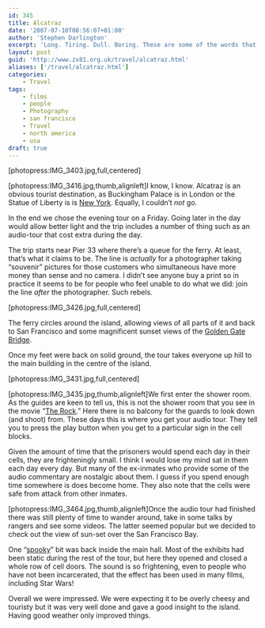 ```yaml
---
id: 345
title: Alcatraz
date: '2007-07-10T08:56:07+01:00'
author: 'Stephen Darlington'
excerpt: 'Long. Tiring. Dull. Boring. These are some of the words that describe the queue for the ferry to Alcatraz. Once on the boat I find there''s a lot to recommend.'
layout: post
guid: 'http://www.zx81.org.uk/travel/alcatraz.html'
aliases: ['/travel/alcatraz.html']
categories:
    - Travel
tags:
    - films
    - people
    - Photography
    - san francisco
    - Travel
    - north america
    - usa
draft: true
---
```


\[photopress:IMG\_3403.jpg,full,centered\]

\[photopress:IMG\_3416.jpg,thumb,alignleft\]I know, I know. Alcatraz is an obvious tourist destination, as Buckingham Palace is in London or the Statue of Liberty is is [New York](/travel/new-york-2006.html "New York"). Equally, I couldn’t *not* go.

In the end we chose the evening tour on a Friday. Going later in the day would allow better light and the trip includes a number of thing such as an audio-tour that cost extra during the day.

The trip starts near Pier 33 where there’s a queue for the ferry. At least, that’s what it claims to be. The line is *actually* for a photographer taking “souvenir” pictures for those customers who simultaneous have more money than sense and no camera. I didn’t see anyone buy a print so in practice it seems to be for people who feel unable to do what we did: join the line *after* the photographer. Such rebels.

\[photopress:IMG\_3426.jpg,full,centered\]

The ferry circles around the island, allowing views of all parts of it and back to San Francisco and some magnificent sunset views of the [Golden Gate Bridge](/travel/california-2006.html "San Francisco pictures").

Once my feet were back on solid ground, the tour takes everyone up hill to the main building in the centre of the island.

\[photopress:IMG\_3431.jpg,full,centered\]

\[photopress:IMG\_3435.jpg,thumb,alignleft\]We first enter the shower room. As the guides are keen to tell us, this is not the shower room that you see in the movie “[The Rock](http://uk.imdb.com/title/tt0117500/ "The Rock movie").” Here there is no balcony for the guards to look down (and shoot) from. These days this is where you get your audio tour. They tell you to press the play button when you get to a particular sign in the cell blocks.

Given the amount of time that the prisoners would spend each day in their cells, they are frighteningly small. I think I would lose my mind sat in them each day every day. But many of the ex-inmates who provide some of the audio commentary are nostalgic about them. I guess if you spend enough time somewhere is does become home. They also note that the cells were safe from attack from other inmates.

\[photopress:IMG\_3464.jpg,thumb,alignleft\]Once the audio tour had finished there was still plenty of time to wander around, take in some talks by rangers and see some videos. The latter seemed popular but we decided to check out the view of sun-set over the San Francisco Bay.

One “[spooky](http://uk.imdb.com/name/nm0000141/ "Spooky")” bit was back inside the main hall. Most of the exhibits had been static during the rest of the tour, but here they opened and closed a whole row of cell doors. The sound is so frightening, even to people who have not been incarcerated, that the effect has been used in many films, including Star Wars!

Overall we were impressed. We were expecting it to be overly cheesy and touristy but it was very well done and gave a good insight to the island. Having good weather only improved things.